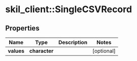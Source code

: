 # skil_client::SingleCSVRecord

## Properties
Name | Type | Description | Notes
------------ | ------------- | ------------- | -------------
**values** | **character** |  | [optional] 


